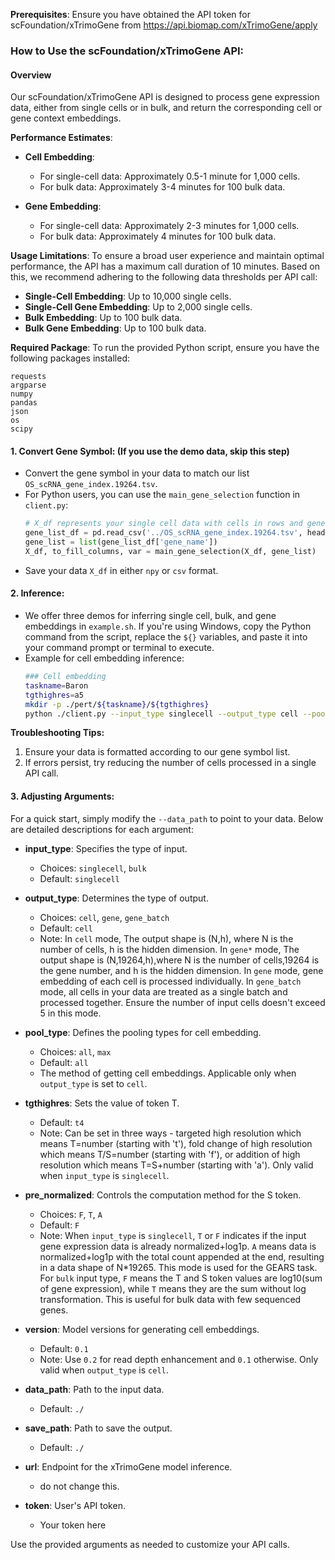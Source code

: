 **Prerequisites**: Ensure you have obtained the API token for scFoundation/xTrimoGene from https://api.biomap.com/xTrimoGene/apply

### How to Use the scFoundation/xTrimoGene API:
#### Overview

Our scFoundation/xTrimoGene API is designed to process gene expression data, either from single cells or in bulk, and return the corresponding cell or gene context embeddings.

**Performance Estimates**:
- **Cell Embedding**:
  - For single-cell data: Approximately 0.5-1 minute for 1,000 cells.
  - For bulk data: Approximately 3-4 minutes for 100 bulk data.
  
- **Gene Embedding**:
  - For single-cell data: Approximately 2-3 minutes for 1,000 cells.
  - For bulk data: Approximately 4 minutes for 100 bulk data.

**Usage Limitations**:
To ensure a broad user experience and maintain optimal performance, the API has a maximum call duration of 10 minutes. Based on this, we recommend adhering to the following data thresholds per API call:
- **Single-Cell Embedding**: Up to 10,000 single cells.
- **Single-Cell Gene Embedding**: Up to 2,000 single cells.
- **Bulk Embedding**: Up to 100 bulk data.
- **Bulk Gene Embedding**: Up to 100 bulk data.
  
**Required Package**:
To run the provided Python script, ensure you have the following packages installed:
```
requests
argparse
numpy
pandas
json
os
scipy
```

#### 1. Convert Gene Symbol: (If you use the demo data, skip this step)
- Convert the gene symbol in your data to match our list `OS_scRNA_gene_index.19264.tsv`.
- For Python users, you can use the `main_gene_selection` function in `client.py`:
  ```python
  # X_df represents your single cell data with cells in rows and genes in columns
  gene_list_df = pd.read_csv('../OS_scRNA_gene_index.19264.tsv', header=0, delimiter='\t')
  gene_list = list(gene_list_df['gene_name'])
  X_df, to_fill_columns, var = main_gene_selection(X_df, gene_list)
  ```
- Save your data `X_df` in either `npy` or `csv` format.

#### 2. Inference:
- We offer three demos for inferring single cell, bulk, and gene embeddings in `example.sh`. If you're using Windows, copy the Python command from the script, replace the `${}` variables, and paste it into your command prompt or terminal to execute.
- Example for cell embedding inference:
  ```bash
  ### Cell embedding
  taskname=Baron
  tgthighres=a5
  mkdir -p ./pert/${taskname}/${tgthighres}
  python ./client.py --input_type singlecell --output_type cell --pool_type all --pre_normalized F --version 0.2 --tgthighres $tgthighres --data_path ./data/baron_human_samp_19264_fromsaver_demo.csv --save_path ./pert/${taskname}/${tgthighres}/
  ```
  
**Troubleshooting Tips:**
1. Ensure your data is formatted according to our gene symbol list.
2. If errors persist, try reducing the number of cells processed in a single API call.
  

#### 3. Adjusting Arguments:
For a quick start, simply modify the `--data_path` to point to your data.
Below are detailed descriptions for each argument:

- **input_type**: Specifies the type of input. 
  - Choices: `singlecell`, `bulk`
  - Default: `singlecell`

- **output_type**: Determines the type of output.
  - Choices: `cell`, `gene`, `gene_batch`
  - Default: `cell`
  - Note: In `cell` mode, The output shape is (N,h), where N is the number of cells, h is the hidden dimension. In `gene*` mode, The output shape is (N,19264,h),where N is the number of cells,19264 is the gene number, and h is the hidden dimension. In `gene` mode, gene embedding of each cell is processed individually. In `gene_batch` mode, all cells in your data are treated as a single batch and processed together. Ensure the number of input cells doesn't exceed 5 in this mode.

- **pool_type**: Defines the pooling types for cell embedding.
  - Choices: `all`, `max`
  - Default: `all`
  - The method of getting cell embeddings. Applicable only when `output_type` is set to `cell`.

- **tgthighres**: Sets the value of token T. 
  - Default: `t4`
  - Note: Can be set in three ways - targeted high resolution which means T=number (starting with 't'), fold change of high resolution which means T/S=number (starting with 'f'), or addition of high resolution which means T=S+number (starting with 'a'). Only valid when `input_type` is `singlecell`.

- **pre_normalized**: Controls the computation method for the S token.
  - Choices: `F`, `T`, `A`
  - Default: `F`
  - Note: When `input_type` is `singlecell`, `T` or `F` indicates if the input gene expression data is already normalized+log1p. `A` means data is normalized+log1p with the total count appended at the end, resulting in a data shape of N*19265. This mode is used for the GEARS task. For `bulk` input type, `F` means the T and S token values are log10(sum of gene expression), while `T` means they are the sum without log transformation. This is useful for bulk data with few sequenced genes.

- **version**: Model versions for generating cell embeddings.
  - Default: `0.1`
  - Note: Use `0.2` for read depth enhancement and `0.1` otherwise. Only valid when `output_type` is `cell`.

- **data_path**: Path to the input data.
  - Default: `./`

- **save_path**: Path to save the output.
  - Default: `./`

- **url**: Endpoint for the xTrimoGene model inference.
  - do not change this.

- **token**: User's API token.
  - Your token here

Use the provided arguments as needed to customize your API calls.